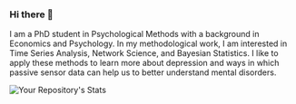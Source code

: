 ### Hi there 👋
I am a PhD student in Psychological Methods with a background in Economics and Psychology. In my methodological work, I am interested in Time Series Analysis, Network Science, and Bayesian Statistics. I like to apply these methods to learn more about depression and ways in which passive sensor data can help us to better understand mental disorders.

![Your Repository's Stats](https://github-readme-stats.vercel.app/api/top-langs/?username=bsiepe&theme=blue-green)
<!--

- 🔭 I’m currently working on ...
- 🌱 I’m currently learning ...
- 👯 I’m looking to collaborate on ...
- 🤔 I’m looking for help with ...
- 💬 Ask me about ...
- 📫 How to reach me: ...
- 😄 Pronouns: ...
- ⚡ Fun fact: ...
-->
